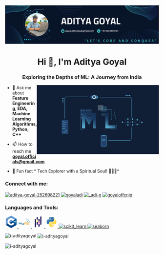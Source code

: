 ![logo](https://github.com/I-AdityaGoyal/I-AdityaGoyal/blob/main/Banner.png)
<h1 align="center">Hi 👋, I'm Aditya Goyal</h1>
<h3 align="center">Exploring the Depths of ML: A Journey from India</h3>

<img align="right" alt="coding" width="400" src="https://github.com/I-AdityaGoyal/I-AdityaGoyal/blob/main/Ml%20Gif.gif">



- 💬 Ask me about **Feature Engineering, EDA, Machine Learning Algorithms, Python, C++**

- 📫 How to reach me **goyal.officials@gmail.com**

- 🌟 Fun fact * Tech Explorer with a Spiritual Soul! 🚀🧘‍♂️*

<h3 align="left">Connect with me:</h3>
<p align="left">
<a href="https://linkedin.com/in/aditya-goyal-252698221" target="blank"><img align="center" src="https://raw.githubusercontent.com/rahuldkjain/github-profile-readme-generator/master/src/images/icons/Social/linked-in-alt.svg" alt="aditya-goyal-252698221" height="30" width="40" /></a>
<a href="https://kaggle.com/goyaladi" target="blank"><img align="center" src="https://raw.githubusercontent.com/rahuldkjain/github-profile-readme-generator/master/src/images/icons/Social/kaggle.svg" alt="goyaladi" height="30" width="40" /></a>
<a href="https://www.leetcode.com/_adi-g" target="blank"><img align="center" src="https://raw.githubusercontent.com/rahuldkjain/github-profile-readme-generator/master/src/images/icons/Social/leet-code.svg" alt="_adi-g" height="30" width="40" /></a>
<a href="https://auth.geeksforgeeks.org/user/goyaloffcnjq" target="blank"><img align="center" src="https://raw.githubusercontent.com/rahuldkjain/github-profile-readme-generator/master/src/images/icons/Social/geeks-for-geeks.svg" alt="goyaloffcnjq" height="30" width="40" /></a>
</p>

<h3 align="left">Languages and Tools:</h3>
<p align="left"> <a href="https://www.w3schools.com/cpp/" target="_blank" rel="noreferrer"> <img src="https://raw.githubusercontent.com/devicons/devicon/master/icons/cplusplus/cplusplus-original.svg" alt="cplusplus" width="40" height="40"/> </a> <a href="https://www.mysql.com/" target="_blank" rel="noreferrer"> <img src="https://raw.githubusercontent.com/devicons/devicon/master/icons/mysql/mysql-original-wordmark.svg" alt="mysql" width="40" height="40"/> </a> <a href="https://pandas.pydata.org/" target="_blank" rel="noreferrer"> <img src="https://raw.githubusercontent.com/devicons/devicon/2ae2a900d2f041da66e950e4d48052658d850630/icons/pandas/pandas-original.svg" alt="pandas" width="40" height="40"/> </a> <a href="https://www.python.org" target="_blank" rel="noreferrer"> <img src="https://raw.githubusercontent.com/devicons/devicon/master/icons/python/python-original.svg" alt="python" width="40" height="40"/> </a> <a href="https://scikit-learn.org/" target="_blank" rel="noreferrer"> <img src="https://upload.wikimedia.org/wikipedia/commons/0/05/Scikit_learn_logo_small.svg" alt="scikit_learn" width="40" height="40"/> </a> <a href="https://seaborn.pydata.org/" target="_blank" rel="noreferrer"> <img src="https://seaborn.pydata.org/_images/logo-mark-lightbg.svg" alt="seaborn" width="40" height="40"/> </a> </p>

<p><img align="left" src="https://github-readme-stats.vercel.app/api/top-langs?username=i-adityagoyal&show_icons=true&locale=en&layout=compact" alt="i-adityagoyal" /></p>

<p>&nbsp;<img align="center" src="https://github-readme-stats.vercel.app/api?username=i-adityagoyal&show_icons=true&locale=en" alt="i-adityagoyal" /></p>

<p><img align="center" src="https://github-readme-streak-stats.herokuapp.com/?user=i-adityagoyal&" alt="i-adityagoyal" /></p>
